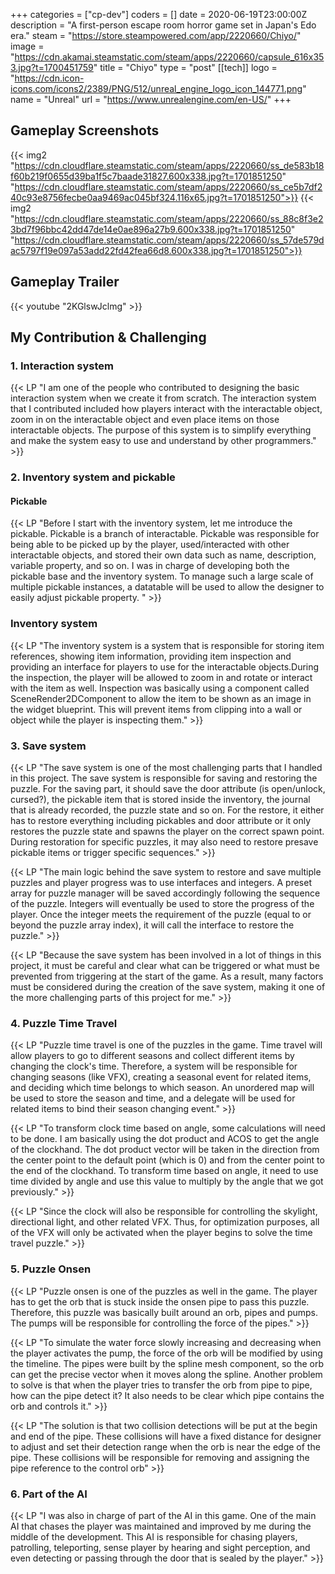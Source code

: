 +++
categories = ["cp-dev"]
coders = []
date = 2020-06-19T23:00:00Z
description = "A first-person escape room horror game set in Japan's Edo era."
steam = "https://store.steampowered.com/app/2220660/Chiyo/"
image = "https://cdn.akamai.steamstatic.com/steam/apps/2220660/capsule_616x353.jpg?t=1700451759"
title = "Chiyo"
type = "post"
[[tech]]
logo = "https://cdn.icon-icons.com/icons2/2389/PNG/512/unreal_engine_logo_icon_144771.png"
name = "Unreal"
url = "https://www.unrealengine.com/en-US/"
+++
## Gameplay Screenshots

{{< img2 "https://cdn.cloudflare.steamstatic.com/steam/apps/2220660/ss_de583b18f60b219f0655d39ba1f5c7baade31827.600x338.jpg?t=1701851250" "https://cdn.cloudflare.steamstatic.com/steam/apps/2220660/ss_ce5b7df240c93e8756fecbe0aa9469ac045bf324.116x65.jpg?t=1701851250">}}
{{< img2 "https://cdn.cloudflare.steamstatic.com/steam/apps/2220660/ss_88c8f3e23bd7f96bbc42dd47de14e0ae896a27b9.600x338.jpg?t=1701851250" "https://cdn.cloudflare.steamstatic.com/steam/apps/2220660/ss_57de579dac5797f19e097a53add22fd42fea66d8.600x338.jpg?t=1701851250">}}


## Gameplay Trailer

{{< youtube "2KGlswJclmg" >}}


## My Contribution & Challenging

### 1. Interaction system
{{< LP "I am one of the people who contributed to designing the basic interaction system when we create it from scratch. The interaction system that I contributed included how players interact with the interactable object, zoom in on the interactable object and even place items on those interactable objects. The purpose of this system is to simplify everything and make the system easy to use and understand by other programmers." >}} 

### 2. Inventory system and pickable

#### Pickable
{{< LP "Before I start with the inventory system, let me introduce the pickable. Pickable is a branch of interactable. Pickable was responsible for being able to be picked up by the player, used/interacted with other interactable objects, and stored their own data such as name, description, variable property, and so on. I was in charge of developing both the pickable base and the inventory system. To manage such a large scale of multiple pickable instances, a datatable will be used to allow the designer to easily adjust pickable property. " >}}

### Inventory system

{{< LP "The inventory system is a system that is responsible for storing item references, showing item information, providing item inspection and providing an interface for players to use for the interactable objects.During the inspection, the player will be allowed to zoom in and rotate or interact with the item as well. Inspection was basically using a component called SceneRender2DComponent to allow the item to be shown as an image in the widget blueprint. This will prevent items from clipping into a wall or object while the player is inspecting them." >}}

### 3. Save system

{{< LP "The save system is one of the most challenging parts that I handled in this project. The save system is responsible for saving and restoring the puzzle. For the saving part, it should save the door attribute (is open/unlock, cursed?), the pickable item that is stored inside the inventory, the journal that is already recorded, the puzzle state and so on. For the restore, it either has to restore everything including pickables and door attribute or it only restores the puzzle state and spawns the player on the correct spawn point. During restoration for specific puzzles, it may also need to restore presave pickable items or trigger specific sequences." >}}

{{< LP "The main logic behind the save system to restore and save multiple puzzles and player progress was to use interfaces and integers. A preset array for puzzle manager will be saved accordingly following the sequence of the puzzle. Integers will eventually be used to store the progress of the player. Once the integer meets the requirement of the puzzle (equal to or beyond the puzzle array index), it will call the interface to restore the puzzle." >}}

{{< LP "Because the save system has been involved in a lot of things in this project, it must be careful and clear what can be triggered or what must be prevented from triggering at the start of the game. As a result, many factors must be considered during the creation of the save system, making it one of the more challenging parts of this project for me." >}}

### 4. Puzzle Time Travel

{{< LP "Puzzle time travel is one of the puzzles in the game. Time travel will allow players to go to different seasons and collect different items by changing the clock's time. Therefore, a system will be responsible for changing seasons (like VFX), creating a seasonal event for related items, and deciding which time belongs to which season. An unordered map will be used to store the season and time, and a delegate will be used for related items to bind their season changing event." >}}

{{< LP "To transform clock time based on angle, some calculations will need to be done. I am basically using the dot product and ACOS to get the angle of the clockhand. The dot product vector will be taken in the direction from the center point to the default point (which is 0) and from the center point to the end of the clockhand. To transform time based on angle, it need to use time divided by angle and use this value to multiply by the angle that we got previously." >}}

{{< LP "Since the clock will also be responsible for controlling the skylight, directional light, and other related VFX. Thus, for optimization purposes, all of the VFX will only be activated when the player begins to solve the time travel puzzle." >}}

### 5. Puzzle Onsen
{{< LP "Puzzle onsen is one of the puzzles as well in the game. The player has to get the orb that is stuck inside the onsen pipe to pass this puzzle. Therefore, this puzzle was basically built around an orb, pipes and pumps. The pumps will be responsible for controlling the force of the pipes." >}}

{{< LP "To simulate the water force slowly increasing and decreasing when the player activates the pump, the force of the orb will be modified by using the timeline. The pipes were built by the spline mesh component, so the orb can get the precise vector when it moves along the spline. Another problem to solve is that when the player tries to transfer the orb from pipe to pipe, how can the pipe detect it? It also needs to be clear which pipe contains the orb and controls it." >}}

{{< LP "The solution is that two collision detections will be put at the begin and end of the pipe. These collisions will have a fixed distance for designer to adjust and set their detection range when the orb is near the edge of the pipe. These collisions will be responsible for removing and assigning the pipe reference to the control orb" >}}


### 6. Part of the AI
{{< LP "I was also in charge of part of the AI in this game. One of the main AI that chases the player was maintained and improved by me during the middle of the development. This AI is responsible for chasing players, patrolling, teleporting, sense player by hearing and sight perception, and even detecting or passing through the door that is sealed by the player." >}}
